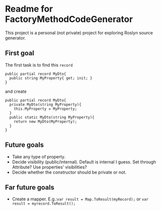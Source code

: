# Readme for FactoryMethodCodeGenerator

This project is a personal (not private) project for exploring Roslyn source generator.

## First goal

The first task is to find this `record`
```
public partial record MyDto{
  public string MyProperty{ get; init; }
}
```
and create
```
public partial record MyDto{
  private MyDto(string MyProperty){
    this.MyProperty = MyProperty;
  }
  public static MyDto(string MyProperty){
    return new MyDto(MyProperty);
  }
}
```

## Future goals

* Take any type of property.
* Decide visibility (public/internal). Default is internal I guess. Set through Attribute? Use properties' visibilities?
* Decide whether the constructor should be private or not.

## Far future goals

* Create a mapper. E.g.:`var result = Map.ToResult(myRecord);` or `var result = myrecord.ToResult();`
